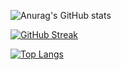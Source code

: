 ![Anurag's GitHub stats](https://github-readme-stats.vercel.app/api?username=semmoolenschot&show_icons=true&theme=radical)

[![GitHub Streak](http://github-readme-streak-stats.herokuapp.com?user=semmoolenschot&theme=radical)](https://git.io/streak-stats)

[![Top Langs](https://github-readme-stats.vercel.app/api/top-langs/?username=semmoolenschot&langs_count=8)](https://github.com/anuraghazra/github-readme-stats)
